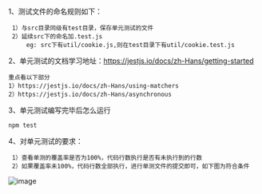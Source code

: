 ###
1、测试文件的命名规则如下：
 
     1）与src目录同级有test目录，保存单元测试的文件
     2）延续src下的命名加.test.js
         eg: src下有util/cookie.js,则在test目录下有util/cookie.test.js
 
2、单元测试的文档学习地址：https://jestjs.io/docs/zh-Hans/getting-started
		
	重点看以下部分
	1）https://jestjs.io/docs/zh-Hans/using-matchers
	2）https://jestjs.io/docs/zh-Hans/asynchronous

3、单元测试编写完毕后怎么运行
	
	npm test
	
4、对单元测试的要求：
 
     1）查看单测的覆盖率是否为100%，代码行数执行是否有未执行到的行数
     2）如果覆盖率未100%，代码行数全部执行，进行单测文件的提交即可，如下图为符合条件
   ![image](http://git.lianjia.com/transaction/Tangram/blob/feature-unitTest/test/images/test.png)
     	
